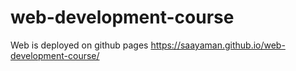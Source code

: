 # web-development-course

Web is deployed on github pages
 https://saayaman.github.io/web-development-course/
